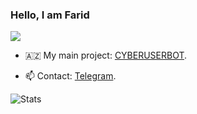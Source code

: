 ### Hello, I am Farid

![](https://komarev.com/ghpvc/?username=fariddadashzade&color=565f89&style=flat)

- 🇦🇿 My main project: [CYBERUSERBOT](https://github.com/FaridDadashzade/CyberUserBot).

- 📫 Contact: [Telegram](https://t.me/faridxz).


![Stats](https://github-readme-stats.vercel.app/api?username=FaridDadashzade&show_icons=true&count_private=true&theme=dark)

